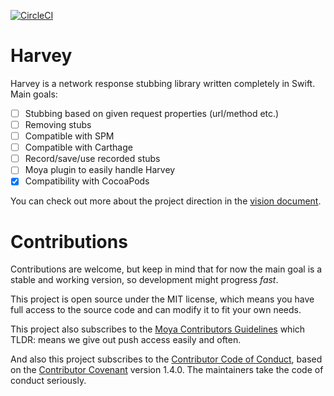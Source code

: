 [![CircleCI](https://circleci.com/gh/Moya/Harvey/tree/master.svg?style=svg)](https://circleci.com/gh/Moya/Harvey/tree/master)

# Harvey 

Harvey is a network response stubbing library written completely in Swift. Main goals:
- [ ] Stubbing based on given request properties (url/method etc.)
- [ ] Removing stubs
- [ ] Compatible with SPM
- [ ] Compatible with Carthage
- [ ] Record/save/use recorded stubs
- [ ] Moya plugin to easily handle Harvey
- [x] Compatibility with CocoaPods

You can check out more about the project direction in the [vision document](VISION.md).

# Contributions
Contributions are welcome, but keep in mind that for now the main goal is a 
stable and working version, so development might progress _fast_.

This project is open source under the MIT license, which means you have 
full access to the source code and can modify it to fit your own needs.

This project also subscribes to the [Moya Contributors Guidelines](https://github.com/Moya/contributors) which TLDR: means we give out push access easily and often.

And also this project subscribes to the [Contributor Code of Conduct](http://contributor-covenant.org/version/1/4/), based on the [Contributor Covenant](http://contributor-covenant.org) version 1.4.0. The maintainers take the code of conduct seriously. 
